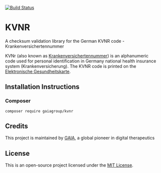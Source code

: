 [![Build Status](https://travis-ci.com/gaiagroup/kvnr.svg?branch=master)](https://travis-ci.com/gaiagroup/kvnr)


# KVNR
A checksum validation library for the German KVNR code - Krankenversichertennummer

KVNr (also known as [Krankenversichertennummer](https://de.wikipedia.org/wiki/Krankenversichertennummer)) is an 
alphanumeric code used for personal identification in Germany national health insurance system (Krankenversicherung). 
The KVNR code is printed on the [Elektronische Gesundheitskarte](https://de.wikipedia.org/wiki/Elektronische_Gesundheitskarte).

## Installation Instructions
### Composer
```
composer require gaiagroup/kvnr
```

## Credits
This project is maintained by [GAIA](https://gaia-group.com/), a global pioneer in digital therapeutics

## License
This is an open-source project licensed under the
[MIT License](https://github.com/gaiagroup/kvnr-validator/blob/master/LICENSE).
